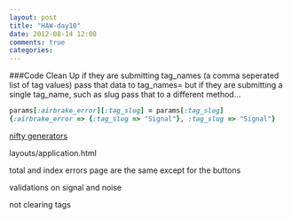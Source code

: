 ```yaml
---
layout: post
title: "HAW-day10"
date: 2012-08-14 12:08
comments: true
categories: 
---
```


###Code Clean Up
if they are submitting tag_names (a comma seperated list of tag values) pass that data to tag_names=
but if they are submitting a single tag_name, such as slug pass that to a different method...

```ruby Structure
params[:airbrake_error][:tag_slug] = params[:tag_slug]
{:airbrake_error => {:tag_slug => "Signal"}, :tag_slug => "Signal"}
```

[nifty generators](http://teachmetocode.com/articles/ruby-on-rails-nifty-generators/)

layouts/application.html

total and index errors page are the same except for the buttons

validations on signal and noise

not clearing tags